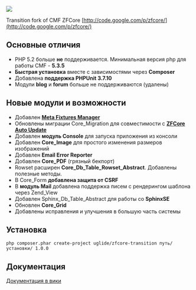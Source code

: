 ![](http://glide.name/docs/zfc-transition/logo.png)

Transition fork of CMF ZFCore [http://code.google.com/p/zfcore/](http://code.google.com/p/zfcore/)


## Основные отличия ##

- PHP 5.2 больше **не** поддерживается. Минимальная версия php для работы CMF - **5.3.5**
- **Быстрая установка** вместе с зависимостями через **Composer**
- Добавлена **поддержка PHPUnit 3.7.10**
- Модули **blog** и **forum** больше не поддерживаются (удалены)


## Новые модули и возможности ##
- Добавлен **[Meta Fixtures Manager](https://github.com/uglide/zfcore-transition/wiki/Meta-Fixtures-Manager-%5BMFM%5D)**
- Обновлены миграции Сore_Migration для совместимости с **[ZFCore Auto Update](https://github.com/uglide/zfcore-autoupdate)**
- Добавлен **модуль Console** для запуска приложения из консоли
- Добавлен **Core_Image** для простого изменения размеров изображений
- Добавлен **Email Error Reporter**
- Добавлен **Core_PDF** (грязный бекпорт)
- Rowset расширен **Core\_Db\_Table\_Rowset\_Abstract**. Добавлены полезные методы.
- В Core_Form **добавлена защита от CSRF**
- В **модуль Mail** добавлена поддержка писем с рендерингом шаблона через Zend_View 
- Добавлен Sphinx\_Db\_Table\_Abstract для работы со **SphinxSE**
- Обновлен **Core_Grid**
- Добавлены исправления и улучшения в большую часть системы


## Установка ##
`php composer.phar create-project uglide/zfcore-transition путь/установки/ 1.0.0`



## Документация ##

[Документация в вики](https://github.com/uglide/zfcore-transition/wiki)